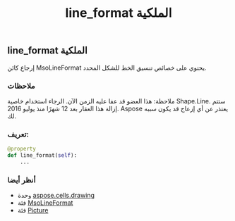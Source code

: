 ﻿---
title: line_format الملكية
second_title: Aspose.Cells for Python via .NET API المراجع
description:
type: docs
weight: 830
url: /ar/python-net/aspose.cells.drawing/picture/line_format/
is_root: false
---
##  line_format الملكية

إرجاع كائن MsoLineFormat يحتوي على خصائص تنسيق الخط للشكل المحدد.

###  ملاحظات

 ملاحظة: هذا العضو قد عفا عليه الزمن الآن.
 الرجاء استخدام خاصية Shape.Line.
 ستتم إزالة هذا العقار بعد 12 شهرًا منذ يوليو 2016.
Aspose يعتذر عن أي إزعاج قد يكون سببه لك.
###  تعريف:
```python
@property
def line_format(self):
    ...
```

###  أنظر أيضا
* وحدة [aspose.cells.drawing](../../)
* فئة [MsoLineFormat](/cells/ar/python-net/aspose.cells.drawing/msolineformat)
* فئة [Picture](/cells/ar/python-net/aspose.cells.drawing/picture)
